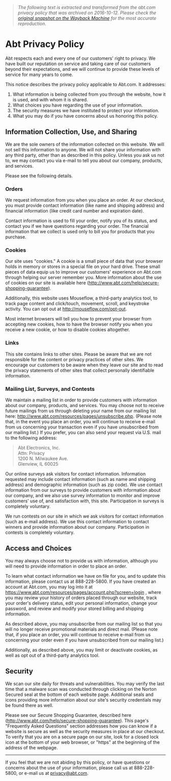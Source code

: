 > *The following text is extracted and transformed from the abt.com privacy policy that was archived on 2016-10-12. Please check the [original snapshot on the Wayback Machine](https://web.archive.org/web/20161012074135id_/http%3A//www.abt.com/help/privacy-policy) for the most accurate reproduction.*

# Abt Privacy Policy

Abt respects each and every one of our customers' right to privacy. We have built our reputation on service and taking care of our customers beyond their expectations, and we will continue to provide these levels of service for many years to come.

This notice describes the privacy policy applicable to Abt.com. It addresses: 

  1. What information is being collected from you through the website, how it is used, and with whom it is shared. 
  2. What choices you have regarding the use of your information. 
  3. The security measures we have instituted to protect your information. 
  4. What you may do if you have concerns about us honoring this policy. 



## **Information Collection, Use, and Sharing**

We are the sole owners of the information collected on this website. We will not sell this information to anyone. We will not share your information with any third party, other than as described in this policy. Unless you ask us not to, we may contact you via e-mail to tell you about our company, products, and services.

Please see the following details. 

### Orders

We request information from you when you place an order. At our checkout, you must provide contact information (like name and shipping address) and financial information (like credit card number and expiration date). 

Contact information is used to fill your order, notify you of its status, and contact you if we have questions regarding your order. The financial information that we collect is used only to bill you for products that you purchase. 

### Cookies

Our site uses "cookies." A cookie is a small piece of data that your browser holds in memory or stores in a special file on your hard drive. These small pieces of data equip us to improve our customers' experience on Abt.com through helping our server remember you. More information about the use of cookies on our site is available here (<http://www.abt.com/help/secure-shopping-guarantee>). 

Additionally, this website uses Mouseflow, a third-party analytics tool, to track page content and click/touch, movement, scroll, and keystroke activity. You can opt out at <http://mouseflow.com/opt-out>. 

Most internet browsers will tell you how to prevent your browser from accepting new cookies, how to have the browser notify you when you receive a new cookie, or how to disable cookies altogether. 

### Links 

This site contains links to other sites. Please be aware that we are not responsible for the content or privacy practices of other sites. We encourage our customers to be aware when they leave our site and to read the privacy statements of other sites that collect personally identifiable information. 

### Mailing List, Surveys, and Contests 

We maintain a mailing list in order to provide customers with information about our company, products, and services. You may choose not to receive future mailings from us through deleting your name from our mailing list here: <http://www.abt.com/resources/pages/unsubscribe.php>. (Please note that, in the event you place an order, you will continue to receive e-mail from us concerning your transaction even if you have unsubscribed from our mailing list.) If you prefer, you can also send your request via U.S. mail to the following address: 

> Abt Electronics, Inc.   
>  Attn: Privacy   
>  1200 N. Milwaukee Ave.   
>  Glenview, IL 60025 

Our online surveys ask visitors for contact information. Information requested may include contact information (such as name and shipping address) and demographic information (such as zip code). We use contact information from our surveys to provide customers with information about our company, and we also use survey information to monitor and improve customers' use of, and satisfaction with, this site. Participation in surveys is completely voluntary. 

We run contests on our site in which we ask visitors for contact information (such as e-mail address). We use this contact information to contact winners and provide information about our company. Participation in contests is completely voluntary. 

## **Access and Choices**

You may always choose not to provide us with information, although you will need to provide information in order to place an order. 

To learn what contact information we have on file for you, and to update this information, please contact us at 888-228-5800. If you have created an account at Abt.com, you may log into it at <https://www.abt.com/resources/pages/account.php?screen=login> , where you may review your history of orders placed through our website, track your order's delivery status, edit your personal information, change your password, and review and modify your stored billing and shipping information. 

As described above, you may unsubscribe from our mailing list so that you will no longer receive promotional materials and direct mail. (Please note that, if you place an order, you will continue to receive e-mail from us concerning your order even if you have unsubscribed from our mailing list.) 

Additionally, as described above, you may limit or deactivate cookies, as well as opt out of a third-party analytics tool. 

## **Security**

We scan our site daily for threats and vulnerabilities. You may verify the last time that a malware scan was conducted through clicking on the Norton Secured seal at the bottom of each website page. Additional seals and icons providing more information about our site's security credentials may be found there as well. 

Please see our Secure Shopping Guarantee, described here (<http://www.abt.com/help/secure-shopping-guarantee>). This page's "Frequently Asked Questions" section addresses how you can know if a website is secure as well as the security measures in place at our checkout. To verify that you are on a secure page on our site, look for a closed lock icon at the bottom of your web browser, or "https" at the beginning of the address of the webpage. 

*** 

If you feel that we are not abiding by this policy, or have questions or concerns about the use of your information, please call us at 888-228-5800, or e-mail us at privacy@abt.com. 

